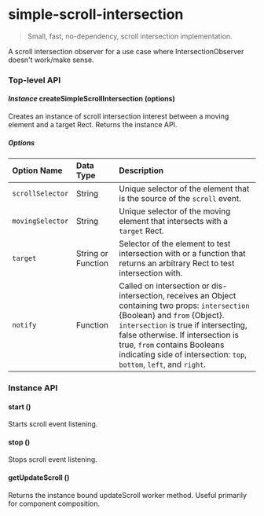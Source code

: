 # simple-scroll-intersection

> Small, fast, no-dependency, scroll intersection implementation.

A scroll intersection observer for a use case where IntersectionObserver doesn't work/make sense.

### Top-level API
#### *Instance* createSimpleScrollIntersection (options)
Creates an instance of scroll intersection interest between a moving element and a target Rect. Returns the instance API.

##### Options
| Option Name | Data Type | Description |
| :--- | :--- | :--- |
| `scrollSelector` | String | Unique selector of the element that is the source of the `scroll` event. |
| `movingSelector` | String | Unique selector of the moving element that intersects with a `target` Rect. |
| `target` | String or Function | Selector of the element to test intersection with or a function that returns an arbitrary Rect to test intersection with. |
| `notify` | Function | Called on intersection or dis-intersection, receives an Object containing two props: `intersection` {Boolean} and `from` {Object}. `intersection` is true if intersecting, false otherwise. If intersection is true, `from` contains Booleans indicating side of intersection: `top`, `bottom`, `left`, and `right`. |

### Instance API
#### start ()
Starts scroll event listening.

#### stop ()
Stops scroll event listening.

#### getUpdateScroll ()
Returns the instance bound updateScroll worker method. Useful primarily for component composition.
